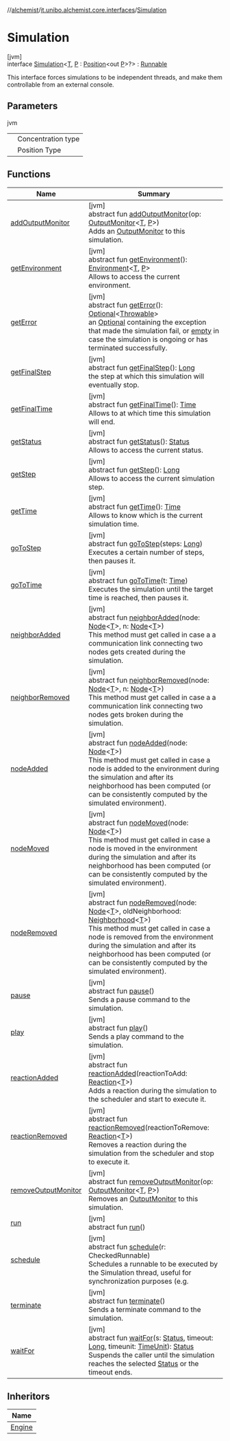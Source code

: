 //[alchemist](../../../index.md)/[it.unibo.alchemist.core.interfaces](../index.md)/[Simulation](index.md)

# Simulation

[jvm]\
interface [Simulation](index.md)<[T](index.md), [P](index.md) : [Position](../../it.unibo.alchemist.model.interfaces/-position/index.md)<out [P](../../it.unibo.alchemist.model.interfaces/-benchmarkable-environment/index.md)>?> : [Runnable](https://docs.oracle.com/javase/8/docs/api/java/lang/Runnable.html)

This interface forces simulations to be independent threads, and make them controllable from an external console.

## Parameters

jvm

| | |
|---|---|
| <T> | Concentration type |
| <P> | Position Type |

## Functions

| Name | Summary |
|---|---|
| [addOutputMonitor](add-output-monitor.md) | [jvm]<br>abstract fun [addOutputMonitor](add-output-monitor.md)(op: [OutputMonitor](../../it.unibo.alchemist.boundary.interfaces/-output-monitor/index.md)<[T](../../it.unibo.alchemist.model.interfaces/-node/index.md), [P](../../it.unibo.alchemist.model.interfaces/-benchmarkable-environment/index.md)>)<br>Adds an [OutputMonitor](../../it.unibo.alchemist.boundary.interfaces/-output-monitor/index.md) to this simulation. |
| [getEnvironment](get-environment.md) | [jvm]<br>abstract fun [getEnvironment](get-environment.md)(): [Environment](../../it.unibo.alchemist.model.interfaces/-environment/index.md)<[T](../../it.unibo.alchemist.model.interfaces/-node/index.md), [P](../../it.unibo.alchemist.model.interfaces/-benchmarkable-environment/index.md)><br>Allows to access the current environment. |
| [getError](get-error.md) | [jvm]<br>abstract fun [getError](get-error.md)(): [Optional](https://docs.oracle.com/javase/8/docs/api/java/util/Optional.html)<[Throwable](https://docs.oracle.com/javase/8/docs/api/java/lang/Throwable.html)><br>an [Optional](https://docs.oracle.com/javase/8/docs/api/java/util/Optional.html) containing the exception that made the simulation fail, or [empty](https://docs.oracle.com/javase/8/docs/api/java/util/Optional.html#empty--) in case the simulation is ongoing or has terminated successfully. |
| [getFinalStep](get-final-step.md) | [jvm]<br>abstract fun [getFinalStep](get-final-step.md)(): [Long](https://kotlinlang.org/api/latest/jvm/stdlib/kotlin/-long/index.html)<br>the step at which this simulation will eventually stop. |
| [getFinalTime](get-final-time.md) | [jvm]<br>abstract fun [getFinalTime](get-final-time.md)(): [Time](../../it.unibo.alchemist.model.interfaces/-time/index.md)<br>Allows to at which time this simulation will end. |
| [getStatus](get-status.md) | [jvm]<br>abstract fun [getStatus](get-status.md)(): [Status](../-status/index.md)<br>Allows to access the current status. |
| [getStep](get-step.md) | [jvm]<br>abstract fun [getStep](get-step.md)(): [Long](https://kotlinlang.org/api/latest/jvm/stdlib/kotlin/-long/index.html)<br>Allows to access the current simulation step. |
| [getTime](get-time.md) | [jvm]<br>abstract fun [getTime](get-time.md)(): [Time](../../it.unibo.alchemist.model.interfaces/-time/index.md)<br>Allows to know which is the current simulation time. |
| [goToStep](go-to-step.md) | [jvm]<br>abstract fun [goToStep](go-to-step.md)(steps: [Long](https://kotlinlang.org/api/latest/jvm/stdlib/kotlin/-long/index.html))<br>Executes a certain number of steps, then pauses it. |
| [goToTime](go-to-time.md) | [jvm]<br>abstract fun [goToTime](go-to-time.md)(t: [Time](../../it.unibo.alchemist.model.interfaces/-time/index.md))<br>Executes the simulation until the target time is reached, then pauses it. |
| [neighborAdded](neighbor-added.md) | [jvm]<br>abstract fun [neighborAdded](neighbor-added.md)(node: [Node](../../it.unibo.alchemist.model.interfaces/-node/index.md)<[T](../../it.unibo.alchemist.model.interfaces/-node/index.md)>, n: [Node](../../it.unibo.alchemist.model.interfaces/-node/index.md)<[T](../../it.unibo.alchemist.model.interfaces/-node/index.md)>)<br>This method must get called in case a a communication link connecting two nodes gets created during the simulation. |
| [neighborRemoved](neighbor-removed.md) | [jvm]<br>abstract fun [neighborRemoved](neighbor-removed.md)(node: [Node](../../it.unibo.alchemist.model.interfaces/-node/index.md)<[T](../../it.unibo.alchemist.model.interfaces/-node/index.md)>, n: [Node](../../it.unibo.alchemist.model.interfaces/-node/index.md)<[T](../../it.unibo.alchemist.model.interfaces/-node/index.md)>)<br>This method must get called in case a a communication link connecting two nodes gets broken during the simulation. |
| [nodeAdded](node-added.md) | [jvm]<br>abstract fun [nodeAdded](node-added.md)(node: [Node](../../it.unibo.alchemist.model.interfaces/-node/index.md)<[T](../../it.unibo.alchemist.model.interfaces/-node/index.md)>)<br>This method must get called in case a node is added to the environment during the simulation and after its neighborhood has been computed (or can be consistently computed by the simulated environment). |
| [nodeMoved](node-moved.md) | [jvm]<br>abstract fun [nodeMoved](node-moved.md)(node: [Node](../../it.unibo.alchemist.model.interfaces/-node/index.md)<[T](../../it.unibo.alchemist.model.interfaces/-node/index.md)>)<br>This method must get called in case a node is moved in the environment during the simulation and after its neighborhood has been computed (or can be consistently computed by the simulated environment). |
| [nodeRemoved](node-removed.md) | [jvm]<br>abstract fun [nodeRemoved](node-removed.md)(node: [Node](../../it.unibo.alchemist.model.interfaces/-node/index.md)<[T](../../it.unibo.alchemist.model.interfaces/-node/index.md)>, oldNeighborhood: [Neighborhood](../../it.unibo.alchemist.model.interfaces/-neighborhood/index.md)<[T](../../it.unibo.alchemist.model.interfaces/-node/index.md)>)<br>This method must get called in case a node is removed from the environment during the simulation and after its neighborhood has been computed (or can be consistently computed by the simulated environment). |
| [pause](pause.md) | [jvm]<br>abstract fun [pause](pause.md)()<br>Sends a pause command to the simulation. |
| [play](play.md) | [jvm]<br>abstract fun [play](play.md)()<br>Sends a play command to the simulation. |
| [reactionAdded](reaction-added.md) | [jvm]<br>abstract fun [reactionAdded](reaction-added.md)(reactionToAdd: [Reaction](../../it.unibo.alchemist.model.interfaces/-reaction/index.md)<[T](../../it.unibo.alchemist.model.interfaces/-node/index.md)>)<br>Adds a reaction during the simulation to the scheduler and start to execute it. |
| [reactionRemoved](reaction-removed.md) | [jvm]<br>abstract fun [reactionRemoved](reaction-removed.md)(reactionToRemove: [Reaction](../../it.unibo.alchemist.model.interfaces/-reaction/index.md)<[T](../../it.unibo.alchemist.model.interfaces/-node/index.md)>)<br>Removes a reaction during the simulation from the scheduler and stop to execute it. |
| [removeOutputMonitor](remove-output-monitor.md) | [jvm]<br>abstract fun [removeOutputMonitor](remove-output-monitor.md)(op: [OutputMonitor](../../it.unibo.alchemist.boundary.interfaces/-output-monitor/index.md)<[T](../../it.unibo.alchemist.model.interfaces/-node/index.md), [P](../../it.unibo.alchemist.model.interfaces/-benchmarkable-environment/index.md)>)<br>Removes an [OutputMonitor](../../it.unibo.alchemist.boundary.interfaces/-output-monitor/index.md) to this simulation. |
| [run](index.md#-853624561%2FFunctions%2F-267951372) | [jvm]<br>abstract fun [run](index.md#-853624561%2FFunctions%2F-267951372)() |
| [schedule](schedule.md) | [jvm]<br>abstract fun [schedule](schedule.md)(r: CheckedRunnable)<br>Schedules a runnable to be executed by the Simulation thread, useful for synchronization purposes (e.g. |
| [terminate](terminate.md) | [jvm]<br>abstract fun [terminate](terminate.md)()<br>Sends a terminate command to the simulation. |
| [waitFor](wait-for.md) | [jvm]<br>abstract fun [waitFor](wait-for.md)(s: [Status](../-status/index.md), timeout: [Long](https://kotlinlang.org/api/latest/jvm/stdlib/kotlin/-long/index.html), timeunit: [TimeUnit](https://docs.oracle.com/javase/8/docs/api/java/util/concurrent/TimeUnit.html)): [Status](../-status/index.md)<br>Suspends the caller until the simulation reaches the selected [Status](../-status/index.md) or the timeout ends. |

## Inheritors

| Name |
|---|
| [Engine](../../it.unibo.alchemist.core.implementations/-engine/index.md) |
